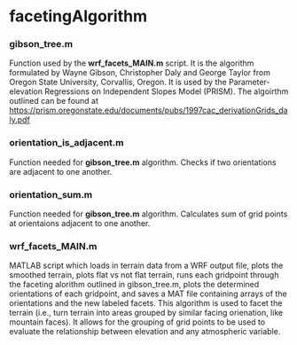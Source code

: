 # facetingAlgorithm
### gibson_tree.m
Function used by the **wrf_facets_MAIN.m** script. It is the algorithm formulated by Wayne Gibson, Christopher Daly and George Taylor from Oregon State University, Corvallis, Oregon. It is used by the Parameter-elevation Regressions on Independent Slopes Model (PRISM). The algoirthm outlined can be found at https://prism.oregonstate.edu/documents/pubs/1997cac_derivationGrids_daly.pdf

### orientation_is_adjacent.m
Function needed for **gibson_tree.m** algorithm. Checks if two orientations are adjacent to one another. 

### orientation_sum.m
Function needed for **gibson_tree.m** algorithm. Calculates sum of grid points at orientaions adjacent to one another. 

### wrf_facets_MAIN.m
MATLAB script which loads in terrain data from a WRF output file, plots the smoothed terrain, plots flat vs not flat terrain, runs each gridpoint through the faceting alorithm outlined in gibson_tree.m, plots the determined orientations of each gridpoint, and saves a MAT file containing arrays of the orientations and the new labeled facets. This algorithm is used to facet the terrain (i.e., turn terrain into areas grouped by similar facing orienation, like mountain faces). It allows for the grouping of grid points to be used to evaluate the relationship between elevation and any atmospheric variable.
